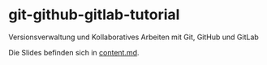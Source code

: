 # git-github-gitlab-tutorial

Versionsverwaltung und Kollaboratives Arbeiten mit Git, GitHub und GitLab

Die Slides befinden sich in [content.md](content.md).

